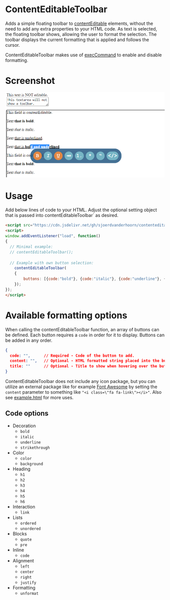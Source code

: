 # ContentEditableToolbar
Adds a simple floating toolbar to [contentEditable](https://developer.mozilla.org/en-US/docs/Web/HTML/Global_attributes/contenteditable) elements, without the need to add any extra properties to your HTML code. As text is selected, the floating toolbar shows, allowing the user to format the selection. The toolbar displays the current formatting that is applied and follows the cursor. 

ContentEditableToolbar makes use of [execCommand](https://developer.mozilla.org/en-US/docs/Web/API/Document/execCommand) to enable and disable formatting.

# Screenshot

![contenteditabletoolbar](contenteditabletoolbar.png)

# Usage

Add below lines of code to your HTML. Adjust the optional setting object that is passed into  contentEditableToolbar` as desired.

```html
<script src="https://cdn.jsdelivr.net/gh/sjoerdvanderhoorn/contenteditabletoolbar/contenteditabletoolbar.js"></script>
<script>
window.addEventListener("load", function()
{
  // Minimal example:
  // contentEditableToolbar();

  // Example with own button selection:
	contentEditableToolbar(
	{
		buttons: [{code:"bold"}, {code:"italic"}, {code:"underline"}, {code:"link"}, {code:"ordered"}, {code:"unordered"}, {code:"quote"}, {code:"code"}]
	});
});
</script>
```

# Available formatting options

When calling the contentEditableToolbar function, an array of buttons can be defined. Each button requires a `code` in order for it to display. Buttons can be added in any order.

```json
{
  code: "",      // Required - Code of the button to add.
  content: "",   // Optional - HTML formatted string placed into the button.
  title: ""      // Optional - Title to show when hovering over the button.
}
```

ContentEditableToolbar does not include any icon package, but you can utilize an external package like for example [Font Awesome](https://fontawesome.com/v4/) by setting the `content` parameter to something like `"<i class=\"fa fa-link\"></i>"`. Also see [example.html](example.html) for more uses.

## Code options

* Decoration
  * `bold`
  * `italic`
  * `underline`
  * `strikethrough`
* Color
  * `color`
  * `background`
* Heading
  * `h1`
  * `h2`
  * `h3`
  * `h4`
  * `h5`
  * `h6`
* Interaction
  * `link`
* Lists
  * `ordered`
  * `unordered`
* Blocks
  * `quote`
  * `pre`
* Inline
  * `code`
* Alignment
  * `left`
  * `center`
  * `right`
  * `justify`
* Formatting
  * `unformat`

